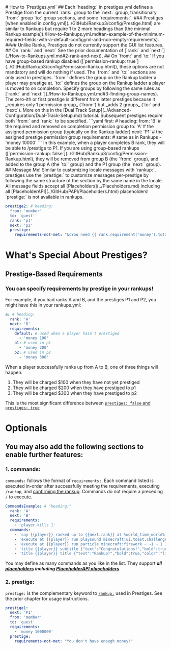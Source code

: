 <meta name="description" content="Reference for Prestiges.yml including all mandatory and optional sections.">
<meta name="keywords" content="Rankup, Minecraft, Plugin, Spigot, Optionals, Commands, Prestige, Displayname">
# How to `Prestiges.yml`
## Each `heading:` in prestiges.yml defines a Prestige from the current `rank:` group to the `next:` group, transitionary `from:` group `to:` group sections, and some `requirements:`.  
### Prestiges [when enabled in config.yml](../GitHub/Rankup3/config/Prestige.html) are similar to Rankups but require 1 to 2 more headings than [the minimal Rankup example](./How-to-Rankups.yml.md#an-example-of-the-minimum-required-fields-with-a-default-configyml-and-non-empty-requirements).  
#### Unlike Ranks, Prestiges do not currently support the GUI list features.
## On `rank:` and `next:`
See the prior documentation of [`rank:` and `next:`](./How-to-Rankups.yml.md#2-rank-and-next).
## On `from:` and `to:`  
If you have group-based rankup disabled ([`permission-rankup: true`](../GitHub/Rankup3/config/Permission-Rankup.html)), these options are not mandatory and will do nothing if used.  
The `from:` and `to:` sections are only used in prestiges.  
`from:` defines the group on the Rankup ladder a player may prestige at.  
`to:` defines the group on the Rankup ladder a player is moved to on completion.  
Specify groups by following the same rules as [`rank:` and `next:`](./How-to-Rankups.yml.md#3-finding-group-names).
The zero-ith or first prestige is different from latter prestiges because it _requires only 1 permission group_ (`from:`) but _adds 2 groups_ (`to:` and `next:`).  
More on this in the [Dual Track Setup](../Advanced-Configuration/Dual-Track-Setup.md) tutorial.
Subsequent prestiges require both `from:` and `rank:` to be specified.
```yaml
first: # heading:
  from: 'B' # the required and removed on completion permission group
  to: 'A' # the assigned permission group (typically on the Rankup ladder)
  next: 'P1' # the assigned prestige permission group
  requirements: # same as in Rankups
    - 'money 10000'
```
In this example, when a player completes B rank, they will be able to /prestige to P1. If you are using group-based rankups ([`permission-rankup: false`](../GitHub/Rankup3/config/Permission-Rankup.html), they will be removed from group B (the `from:` group), and added to the group A (the `to:` group) and the P1 group (the `next:` group).
## Message Me!
Similar to customizing locale messages with `rankup:`, prestiges use the `prestige:` to customize messages per-prestige by following the same structure of the section by the same name in the locale. All message fields accept all [Placeholders](../Placeholders.md) including all [PlaceholderAPI](../GitHub/PAPI/Placeholders.html) placeholders! `prestige:` is not available in rankups.

```yaml
prestige2: # heading:
  from: 'member'
  to: 'guest'
  rank: 'p1'
  next: 'p2'
  prestige:
    requirements-not-met: "&cYou need {{ rank.requirement('money').total | money }} money to rankup."
```
# What's Special About Prestiges?  
## Prestige-Based Requirements  
### You can specify requirements by prestige in your rankups!  
For example, if you had ranks A and B, and the prestiges P1 and P2, you might have this in your rankups.yml:  
```yaml
a: # heading:
  rank: 'A'
  next: 'B'
  requirements:
    default: # used when a player hasn't prestiged
      - 'money 100'
    p1: # used in p1
      - 'money 200'
    p2: # used in p2
      - 'money 300'
```
When a player successfully ranks up from A to B, one of three things will happen:  
1. They will be charged $100 when they have not yet prestiged  
2. They will be charged $200 when they have prestiged to p1  
3. They will be charged $300 when they have prestiged to p2

This is the most significant difference between [`prestiges: false` and `prestiges: true`](../GitHub/PAPI/Placeholders.html)

# Optionals
## You may also add the following sections to enable further features:
### 1. commands:
`commands:` follows the format of `requirements:`. Each command listed is executed in-order after successfully meeting the requirements, executing `/rankup`, and [confirming the rankup](../GitHub/Rankup3/config/ConfirmationGUI.html). Commands do not require a preceding `/` to execute. 
```yaml
CommandsExample: # "heading:"
  rank: 'A'
  next: 'B'
  requirements:
    - 'player-kills 1'
  commands:
    - 'say {{player}} ranked up to {{next.rank}} at %world_time_world% in world: %world_name_world%' # requires PAPI and /papi ecloud download world
    - 'execute at {{player}} run playsound minecraft:ui.toast.challenge_complete player {{player}} ~ ~ ~' # plays a sound for the player
    - 'execute at {{player}} run particle minecraft:firework ~ ~1 ~ 1 1 1 0 30 normal' # makes a firework particle cloud on the player
    - 'title {{player}} subtitle {"text":"Congratulations!","bold":true,"color":"aqua"}' # adds a subtitle to the player's screen
    - 'title {{player}} title {"text":"Rankup!","bold":true,"color":"light_purple"}' # adds a title to the player's screen
```  
You may define as many commands as you like in the list. They support ***all [placeholders](../Placeholders.md) including [PlaceholderAPI placeholders](../GitHub/PAPI/Placeholders.html)***.

### 2. prestige:
`prestige:` is the complementary keyword to [`rankup:`](./How-to-Rankups.yml.md#3-rankup) used in Prestiges. See the prior chapter for usage instructions.
```yaml
prestige1:
  next: 'P1'
  from: 'member'
  to: 'guest'
  requirements:
    - 'money 1000000'
  prestige:
    requirements-not-met: "You don't have enough money!"
```

